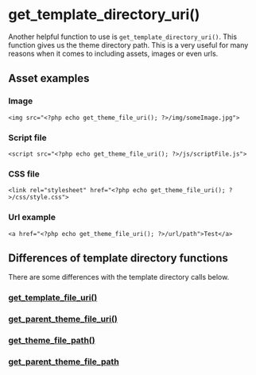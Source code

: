# get\_template\_directory_uri()

Another helpful function to use is `get_template_directory_uri()`. This function gives us the theme directory path. This is a very useful for many reasons when it comes to including assets, images or even urls.

## Asset examples

### Image

```
<img src="<?php echo get_theme_file_uri(); ?>/img/someImage.jpg">
```

### Script file

```
<script src="<?php echo get_theme_file_uri(); ?>/js/scriptFile.js">
```

### CSS file

```
<link rel="stylesheet" href="<?php echo get_theme_file_uri(); ?>/css/style.css">
```

### Url example

```
<a href="<?php echo get_theme_file_uri(); ?>/url/path">Test</a>
```

## Differences of template directory functions

There are some differences with the template directory calls below.

### [get\_template\_file_uri()](https://developer.wordpress.org/reference/functions/get_theme_file_uri/)

### [get\_parent\_theme\_file_uri()](https://developer.wordpress.org/reference/functions/get_parent_theme_file_uri/)

### [get\_theme\_file_path()](https://developer.wordpress.org/reference/functions/get_theme_file_path/)

### [get\_parent\_theme\_file_path](https://developer.wordpress.org/reference/functions/get_parent_theme_file_path/)